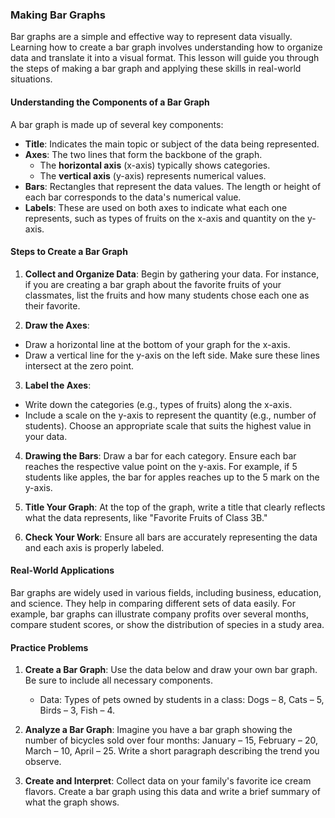 ### Making Bar Graphs  

Bar graphs are a simple and effective way to represent data visually. Learning how to create a bar graph involves understanding how to organize data and translate it into a visual format. This lesson will guide you through the steps of making a bar graph and applying these skills in real-world situations.  

#### Understanding the Components of a Bar Graph  

A bar graph is made up of several key components:  

- **Title**: Indicates the main topic or subject of the data being represented.  
- **Axes**: The two lines that form the backbone of the graph.    
  - The **horizontal axis** (x-axis) typically shows categories.  
  - The **vertical axis** (y-axis) represents numerical values.  
- **Bars**: Rectangles that represent the data values. The length or height of each bar corresponds to the data's numerical value.  
- **Labels**: These are used on both axes to indicate what each one represents, such as types of fruits on the x-axis and quantity on the y-axis.  

#### Steps to Create a Bar Graph  

1. **Collect and Organize Data**: Begin by gathering your data. For instance, if you are creating a bar graph about the favorite fruits of your classmates, list the fruits and how many students chose each one as their favorite.  

2. **Draw the Axes**:   
  - Draw a horizontal line at the bottom of your graph for the x-axis.   
  - Draw a vertical line for the y-axis on the left side. Make sure these lines intersect at the zero point.  

3. **Label the Axes**:  
  - Write down the categories (e.g., types of fruits) along the x-axis.  
  - Include a scale on the y-axis to represent the quantity (e.g., number of students). Choose an appropriate scale that suits the highest value in your data.  

4. **Drawing the Bars**: Draw a bar for each category. Ensure each bar reaches the respective value point on the y-axis. For example, if 5 students like apples, the bar for apples reaches up to the 5 mark on the y-axis.  

5. **Title Your Graph**: At the top of the graph, write a title that clearly reflects what the data represents, like "Favorite Fruits of Class 3B."  

6. **Check Your Work**: Ensure all bars are accurately representing the data and each axis is properly labeled.  

#### Real-World Applications  

Bar graphs are widely used in various fields, including business, education, and science. They help in comparing different sets of data easily. For example, bar graphs can illustrate company profits over several months, compare student scores, or show the distribution of species in a study area.  

#### Practice Problems  

1. **Create a Bar Graph**: Use the data below and draw your own bar graph. Be sure to include all necessary components.
   - Data: Types of pets owned by students in a class: Dogs – 8, Cats – 5, Birds – 3, Fish – 4.

2. **Analyze a Bar Graph**: Imagine you have a bar graph showing the number of bicycles sold over four months: January – 15, February – 20, March – 10, April – 25. Write a short paragraph describing the trend you observe.  

3. **Create and Interpret**: Collect data on your family's favorite ice cream flavors. Create a bar graph using this data and write a brief summary of what the graph shows.